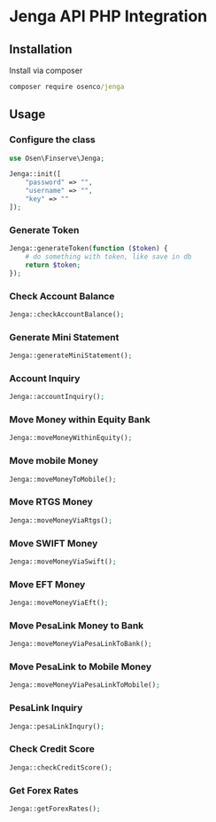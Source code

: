 # Jenga API PHP Integration

## Installation
Install via composer
```cmd
composer require osenco/jenga
```

## Usage
### Configure the class
```php
use Osen\Finserve\Jenga;

Jenga::init([
    "password" => "",
    "username" => "",
    "key" => ""
]);
```

### Generate Token
```php
Jenga::generateToken(function ($token) {
    # do something with token, like save in db
    return $token;
});
```

### Check Account Balance
```php
Jenga::checkAccountBalance();
```

### Generate Mini Statement
```php
Jenga::generateMiniStatement();
```

### Account Inquiry
```php
Jenga::accountInquiry();
```

### Move Money within Equity Bank
```php
Jenga::moveMoneyWithinEquity();
```

### Move mobile Money
```php
Jenga::moveMoneyToMobile();
```

### Move RTGS Money
```php
Jenga::moveMoneyViaRtgs();
```

### Move SWIFT Money
```php
Jenga::moveMoneyViaSwift();
```

### Move EFT Money
```php
Jenga::moveMoneyViaEft();
```

### Move PesaLink Money to Bank
```php
Jenga::moveMoneyViaPesaLinkToBank();
```

### Move PesaLink to Mobile Money
```php
Jenga::moveMoneyViaPesaLinkToMobile();
```

### PesaLink Inquiry
```php
Jenga::pesaLinkInqury();
```

### Check Credit Score
```php
Jenga::checkCreditScore();
```

### Get Forex Rates
```php
Jenga::getForexRates();
```